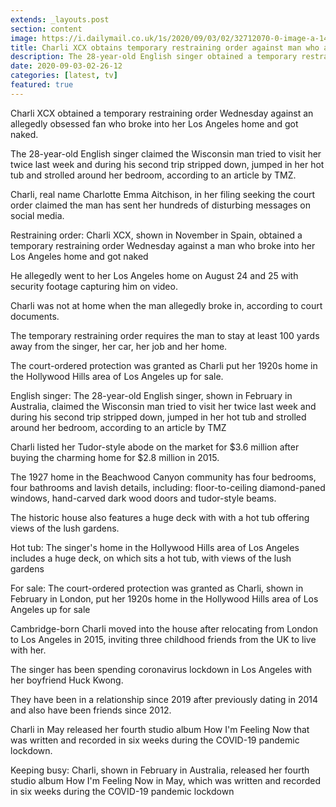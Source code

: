 ```yaml
---
extends: _layouts.post
section: content
image: https://i.dailymail.co.uk/1s/2020/09/03/02/32712070-0-image-a-14_1599095215019.jpg 
title: Charli XCX obtains temporary restraining order against man who allegedly broke into her LA home 
description: The 28-year-old English singer obtained a temporary restraining order Wednesday against an allegedly obsessed fan who broke into her Los Angeles home and got naked. 
date: 2020-09-03-02-26-12 
categories: [latest, tv] 
featured: true 
--- 
```

Charli XCX obtained a temporary restraining order Wednesday against an allegedly obsessed fan who broke into her Los Angeles home and got naked.

The 28-year-old English singer claimed the Wisconsin man tried to visit her twice last week and during his second trip stripped down, jumped in her hot tub and strolled around her bedroom, according to an article by TMZ.

Charli, real name Charlotte Emma Aitchison, in her filing seeking the court order claimed the man has sent her hundreds of disturbing messages on social media.

Restraining order: Charli XCX, shown in November in Spain, obtained a temporary restraining order Wednesday against a man who broke into her Los Angeles home and got naked

He allegedly went to her Los Angeles home on August 24 and 25 with security footage capturing him on video.

Charli was not at home when the man allegedly broke in, according to court documents.

The temporary restraining order requires the man to stay at least 100 yards away from the singer, her car, her job and her home.

The court-ordered protection was granted as Charli put her 1920s home in the Hollywood Hills area of Los Angeles up for sale.

English singer: The 28-year-old English singer, shown in February in Australia, claimed the Wisconsin man tried to visit her twice last week and during his second trip stripped down, jumped in her hot tub and strolled around her bedroom, according to an article by TMZ

Charli listed her Tudor-style abode on the market for $3.6 million after buying the charming home for $2.8 million in 2015.

The 1927 home in the Beachwood Canyon community has four bedrooms, four bathrooms and lavish details, including: floor-to-ceiling diamond-paned windows, hand-carved dark wood doors and tudor-style beams.

The historic house also features a huge deck with with a hot tub offering views of the lush gardens.

Hot tub: The singer's home in the Hollywood Hills area of Los Angeles includes a huge deck, on which sits a hot tub, with views of the lush gardens

For sale: The court-ordered protection was granted as Charli, shown in February in London, put her 1920s home in the Hollywood Hills area of Los Angeles up for sale

Cambridge-born Charli moved into the house after relocating from London to Los Angeles in 2015, inviting three childhood friends from the UK to live with her.

The singer has been spending coronavirus lockdown in Los Angeles with her boyfriend Huck Kwong.

They have been in a relationship since 2019 after previously dating in 2014 and also have been friends since 2012.

Charli in May released her fourth studio album How I'm Feeling Now that was written and recorded in six weeks during the COVID-19 pandemic lockdown. 

Keeping busy: Charli, shown in February in Australia, released her fourth studio album How I'm Feeling Now in May, which was written and recorded in six weeks during the COVID-19 pandemic lockdown

